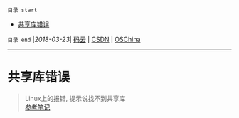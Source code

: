 `目录 start`
 
- [共享库错误](#共享库错误)

`目录 end` |_2018-03-23_| [码云](https://gitee.com/kcp1104) | [CSDN](http://blog.csdn.net/kcp606) | [OSChina](https://my.oschina.net/kcp1104)
****************************************
# 共享库错误
> Linux上的报错, 提示说找不到共享库   
> [参考笔记 ](http://www.cnblogs.com/Anker/p/3209876.html)

